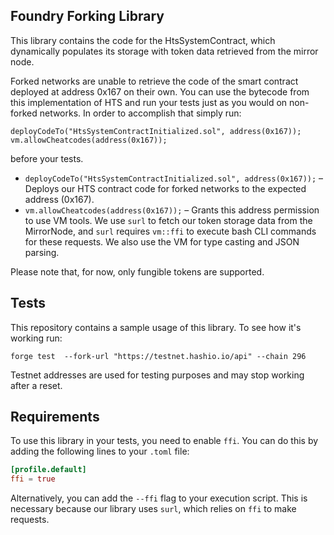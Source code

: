 ## Foundry Forking Library

This library contains the code for the HtsSystemContract, which dynamically populates its storage with token data retrieved from the mirror node.

Forked networks are unable to retrieve the code of the smart contract deployed at address 0x167 on their own. You can use the bytecode from this implementation of HTS and run your tests just as you would on non-forked networks. In order to accomplish that simply run:

```solidity
deployCodeTo("HtsSystemContractInitialized.sol", address(0x167));
vm.allowCheatcodes(address(0x167));
```

before your tests.

- `deployCodeTo("HtsSystemContractInitialized.sol", address(0x167));` – Deploys our HTS contract code for forked networks to the expected address (0x167).
- `vm.allowCheatcodes(address(0x167));` – Grants this address permission to use VM tools. We use `surl` to fetch our token storage data from the MirrorNode, and `surl` requires `vm::ffi` to execute bash CLI commands for these requests. We also use the VM for type casting and JSON parsing.

Please note that, for now, only fungible tokens are supported.

## Tests

This repository contains a sample usage of this library. To see how it's working run:

```shell
forge test  --fork-url "https://testnet.hashio.io/api" --chain 296
```

Testnet addresses are used for testing purposes and may stop working after a reset.

## Requirements

To use this library in your tests, you need to enable `ffi`. You can do this by adding the following lines to your `.toml` file:

```toml
[profile.default]
ffi = true
```

Alternatively, you can add the `--ffi` flag to your execution script. This is necessary because our library uses `surl`, which relies on `ffi` to make requests.
